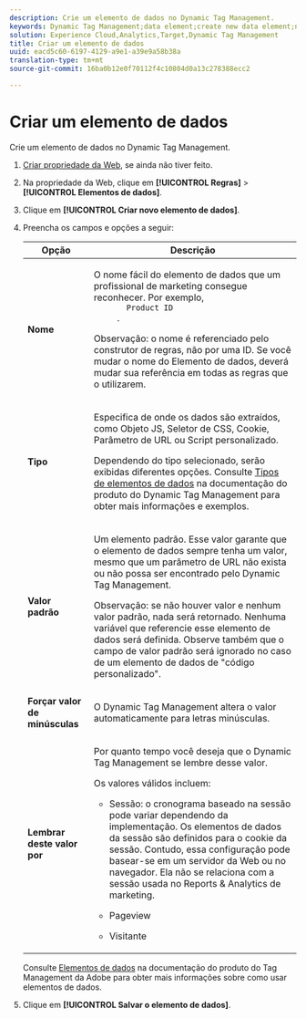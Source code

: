 ```yaml
---
description: Crie um elemento de dados no Dynamic Tag Management.
keywords: Dynamic Tag Management;data element;create new data element;name;type;default value;force lowercase value;remember this value for
solution: Experience Cloud,Analytics,Target,Dynamic Tag Management
title: Criar um elemento de dados
uuid: eacd5c60-6197-4129-a9e1-a39e9a58b38a
translation-type: tm+mt
source-git-commit: 16ba0b12e0f70112f4c10804d0a13c278388ecc2

---
```



# Criar um elemento de dados

Crie um elemento de dados no Dynamic Tag Management.

1. [Criar propriedade da Web](/help/implement/c-implement-with-dtm/t-create-web-property.md), se ainda não tiver feito.
1. Na propriedade da Web, clique em **[!UICONTROL Regras]** &gt; **[!UICONTROL Elementos de dados]**.
1. Clique em **[!UICONTROL Criar novo elemento de dados]**.
1. Preencha os campos e opções a seguir:

   <table id="choicetable_681F7D5B86534FF0B6DB67E117B8E381"> 
    <thead class="chhead sthead"> 
      <th class="choptionhd"> Opção</th> 
      <th class="chdeschd"> Descrição</th> 
    </thead> 
    <tr class="chrow strow"> 
      <td class="choption"><strong>Nome</strong></td> 
      <td class="chdesc stentry"> <p>O nome fácil do elemento de dados que um profissional de marketing consegue reconhecer. Por exemplo, 
        <code>
          Product ID
        </code>. </p> <p> <p>Observação: o nome é referenciado pelo construtor de regras, não por uma ID. Se você mudar o nome do Elemento de dados, deverá mudar sua referência em todas as regras que o utilizarem. </p> </p> </td> 
    </tr> 
    <tr class="chrow strow"> 
      <td class="choption"><strong>Tipo</strong></td> 
      <td class="chdesc stentry"> <p> Especifica de onde os dados são extraídos, como Objeto JS, Seletor de CSS, Cookie, Parâmetro de URL ou Script personalizado. </p> <p>Dependendo do tipo selecionado, serão exibidas diferentes opções. Consulte <a href="https://marketing.adobe.com/resources/help/en_US/dtm/data_elements.html">Tipos de elementos de dados</a> na documentação do produto do Dynamic Tag Management para obter mais informações e exemplos. </p> </td> 
    </tr> 
    <tr class="chrow strow"> 
      <td class="choption"><strong>Valor padrão</strong></td> 
      <td class="chdesc stentry"> <p>Um elemento padrão. Esse valor garante que o elemento de dados sempre tenha um valor, mesmo que um parâmetro de URL não exista ou não possa ser encontrado pelo Dynamic Tag Management. </p> <p> <p>Observação: se não houver valor e nenhum valor padrão, nada será retornado. Nenhuma variável que referencie esse elemento de dados será definida. Observe também que o campo de valor padrão será ignorado no caso de um elemento de dados de "código personalizado". </p> </p> </td> 
    </tr> 
    <tr class="chrow strow"> 
      <td class="choption"><strong>Forçar valor de minúsculas</strong></td> 
      <td class="chdesc stentry"> <p>O Dynamic Tag Management altera o valor automaticamente para letras minúsculas. </p> </td> 
    </tr> 
    <tr class="chrow strow"> 
      <td class="choption"><strong>Lembrar deste valor por</strong></td> 
      <td class="chdesc stentry"> <p>Por quanto tempo você deseja que o Dynamic Tag Management se lembre desse valor. </p> <p> Os valores válidos incluem: </p> 
      <ul id="ul_52F6CD8FC22942208F3F45492E914104"> 
        <li id="li_32E4366C5B2E46D788CD8478620FE3E0"> <p>Sessão: o cronograma baseado na sessão pode variar dependendo da implementação. Os elementos de dados da sessão são definidos para o cookie da sessão. Contudo, essa configuração pode basear-se em um servidor da Web ou no navegador. Ela não se relaciona com a sessão usada no Reports &amp; Analytics de marketing. </p> </li> 
        <li id="li_8A944564BF7643E4B21F0EF2394B3FE8"> <p>Pageview </p> </li> 
        <li id="li_5C8A2F2392FD475AA89DDA7D5B5CF88B"> <p>Visitante </p> </li> 
      </ul> </td> 
    </tr> 
   </table>

   Consulte [Elementos de dados](https://marketing.adobe.com/resources/help/en_US/dtm/data_elements.html) na documentação do produto do Tag Management da Adobe para obter mais informações sobre como usar elementos de dados.
1. Clique em **[!UICONTROL Salvar o elemento de dados]**.
